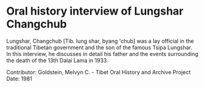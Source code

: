 # Oral history interview of Lungshar Changchub


Lungshar, Changchub [Tib. lung shar, byang 'chub] was a lay official in the traditional Tibetan government and the son of the famous Tsipa Lungshar. In this interview, he discusses in detail his father and the events surrounding the death of the 13th Dalai Lama in 1933.


Contributor:
                        Goldstein, Melvyn C. - Tibet Oral History and Archive Project  
Date:
1981  
